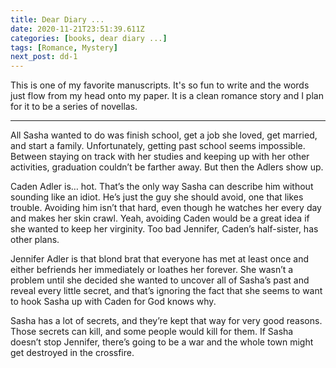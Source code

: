 ```yaml
---
title: Dear Diary ...
date: 2020-11-21T23:51:39.611Z
categories: [books, dear diary ...]
tags: [Romance, Mystery]
next_post: dd-1
---
```

This is one of my favorite manuscripts. It's so fun to write and the words just flow from my head onto my paper. It is a clean romance story and I plan for it to be a series of novellas.
<!-- more -->
---

All Sasha wanted to do was finish school, get a job she loved, get married, and start a family. Unfortunately, getting past school seems impossible. Between staying on track with her studies and keeping up with her other activities, graduation couldn’t be farther away. But then the Adlers show up.
<!-- more -->
Caden Adler is… hot. That’s the only way Sasha can describe him without sounding like an idiot. He’s just the guy she should avoid, one that likes trouble. Avoiding him isn’t that hard, even though he watches her every day and makes her skin crawl. Yeah, avoiding Caden would be a great idea if she wanted to keep her virginity. Too bad Jennifer, Caden’s half-sister, has other plans.

Jennifer Adler is that blond brat that everyone has met at least once and either befriends her immediately or loathes her forever. She wasn’t a problem until she decided she wanted to uncover all of Sasha’s past and reveal every little secret, and that’s ignoring the fact that she seems to want to hook Sasha up with Caden for God knows why.

Sasha has a lot of secrets, and they’re kept that way for very good reasons. Those secrets can kill, and some people would kill for them. If Sasha doesn’t stop Jennifer, there’s going to be a war and the whole town might get destroyed in the crossfire.
